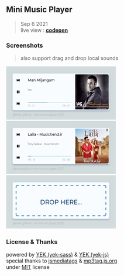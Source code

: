 ## Mini Music Player

> Sep 6 2021\
> live view : **[codepen](https://codepen.io/miko-github/full/gORYWeQ)**

<!--
Hi there 👋,
if you like my `README.md`, don't worry, use them 🤗
i mean you can copy/paste them 😉
because i love ❤️ opensource, did you like it?
-->
<!-- [![Open Source Love][badge-open-source]][social-github] -->

### Screenshots

> also support drag and drop local sounds

<img src="./screenshots/screenshot-2.png" title="playing music - man mijangam (yas)" alt="mini-music-player - miko-github - 2021" width="300" height="145" />
<img src="./screenshots/screenshot-1.png" title="playing music - laila (tony kakkar)" alt="mini music player - mikoloism - 2021" width="300" height="145" />
<img src="./screenshots/screenshot-3.png" title="drag & drop support" alt="mini music player - mikoloism - 2021" width="300" height="145" />

### License & Thanks

powered by [YEK (yek-sass)](https://github.com/yek-org/yek-sass) & [YEK (yek-js)](https://github.com/yek-org/yek-js)\
special thanks to [jsmediatags](https://www.npmjs.com/package/jsmediatags) & [mp3tag.js.org](https://mp3tag.js.org)\
under [MIT](./LICENSE) license
